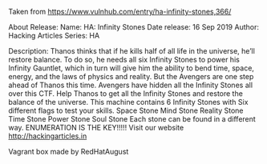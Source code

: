 Taken from https://www.vulnhub.com/entry/ha-infinity-stones,366/ 

About Release:
    Name: HA: Infinity Stones
    Date release: 16 Sep 2019
    Author: Hacking Articles
    Series: HA

Description:
    Thanos thinks that if he kills half of all life in the universe, he’ll restore balance. To do so, he needs all six Infinity Stones to power his Infinity Gauntlet, which in turn will give him the ability to bend time, space, energy, and the laws of physics and reality. But the Avengers are one step ahead of Thanos this time. Avengers have hidden all the Infinity Stones all over this CTF. Help Thanos to get all the Infinity Stones and restore the balance of the universe.
    This machine contains 6 Infinity Stones with Six different flags to test your skills.
    Space Stone
    Mind Stone
    Reality Stone
    Time Stone
    Power Stone
    Soul Stone
    Each stone can be found in a different way.
    ENUMERATION IS THE KEY!!!!!
    Visit our website http://hackingarticles.in

Vagrant box made by RedHatAugust
